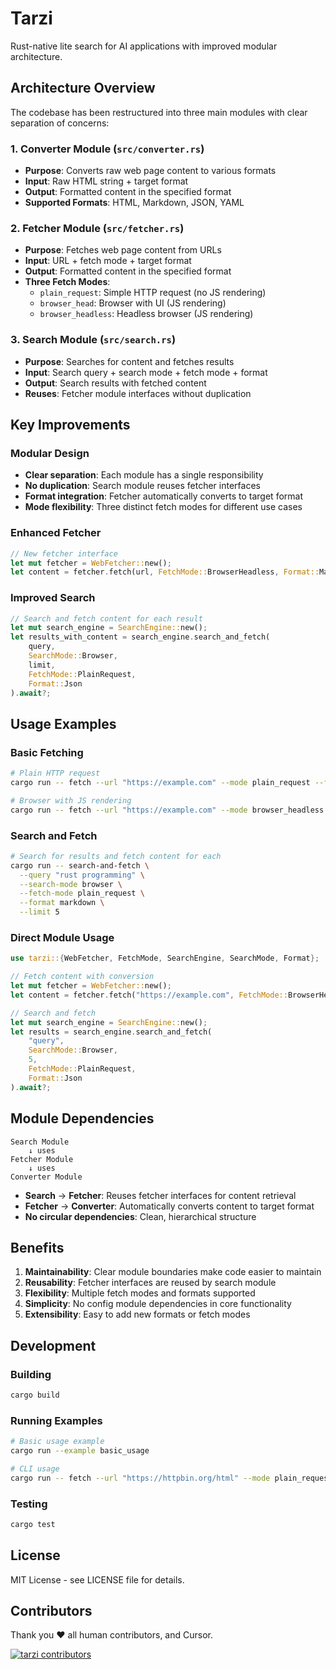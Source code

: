 # Tarzi

Rust-native lite search for AI applications with improved modular architecture.

## Architecture Overview

The codebase has been restructured into three main modules with clear separation of concerns:

### 1. Converter Module (`src/converter.rs`)
- **Purpose**: Converts raw web page content to various formats
- **Input**: Raw HTML string + target format
- **Output**: Formatted content in the specified format
- **Supported Formats**: HTML, Markdown, JSON, YAML

### 2. Fetcher Module (`src/fetcher.rs`)
- **Purpose**: Fetches web page content from URLs
- **Input**: URL + fetch mode + target format
- **Output**: Formatted content in the specified format
- **Three Fetch Modes**:
  - `plain_request`: Simple HTTP request (no JS rendering)
  - `browser_head`: Browser with UI (JS rendering)
  - `browser_headless`: Headless browser (JS rendering)

### 3. Search Module (`src/search.rs`)
- **Purpose**: Searches for content and fetches results
- **Input**: Search query + search mode + fetch mode + format
- **Output**: Search results with fetched content
- **Reuses**: Fetcher module interfaces without duplication

## Key Improvements

### Modular Design
- **Clear separation**: Each module has a single responsibility
- **No duplication**: Search module reuses fetcher interfaces
- **Format integration**: Fetcher automatically converts to target format
- **Mode flexibility**: Three distinct fetch modes for different use cases

### Enhanced Fetcher
```rust
// New fetcher interface
let mut fetcher = WebFetcher::new();
let content = fetcher.fetch(url, FetchMode::BrowserHeadless, Format::Markdown).await?;
```

### Improved Search
```rust
// Search and fetch content for each result
let mut search_engine = SearchEngine::new();
let results_with_content = search_engine.search_and_fetch(
    query, 
    SearchMode::Browser, 
    limit, 
    FetchMode::PlainRequest, 
    Format::Json
).await?;
```

## Usage Examples

### Basic Fetching
```bash
# Plain HTTP request
cargo run -- fetch --url "https://example.com" --mode plain_request --format markdown

# Browser with JS rendering
cargo run -- fetch --url "https://example.com" --mode browser_headless --format json
```

### Search and Fetch
```bash
# Search for results and fetch content for each
cargo run -- search-and-fetch \
  --query "rust programming" \
  --search-mode browser \
  --fetch-mode plain_request \
  --format markdown \
  --limit 5
```

### Direct Module Usage
```rust
use tarzi::{WebFetcher, FetchMode, SearchEngine, SearchMode, Format};

// Fetch content with conversion
let mut fetcher = WebFetcher::new();
let content = fetcher.fetch("https://example.com", FetchMode::BrowserHeadless, Format::Markdown).await?;

// Search and fetch
let mut search_engine = SearchEngine::new();
let results = search_engine.search_and_fetch(
    "query", 
    SearchMode::Browser, 
    5, 
    FetchMode::PlainRequest, 
    Format::Json
).await?;
```

## Module Dependencies

```
Search Module
    ↓ uses
Fetcher Module
    ↓ uses
Converter Module
```

- **Search** → **Fetcher**: Reuses fetcher interfaces for content retrieval
- **Fetcher** → **Converter**: Automatically converts content to target format
- **No circular dependencies**: Clean, hierarchical structure

## Benefits

1. **Maintainability**: Clear module boundaries make code easier to maintain
2. **Reusability**: Fetcher interfaces are reused by search module
3. **Flexibility**: Multiple fetch modes and formats supported
4. **Simplicity**: No config module dependencies in core functionality
5. **Extensibility**: Easy to add new formats or fetch modes

## Development

### Building
```bash
cargo build
```

### Running Examples
```bash
# Basic usage example
cargo run --example basic_usage

# CLI usage
cargo run -- fetch --url "https://httpbin.org/html" --mode plain_request --format markdown
```

### Testing
```bash
cargo test
```

## License

MIT License - see LICENSE file for details.

## Contributors

Thank you ❤ all human contributors, and Cursor.

[![tarzi contributors](https://contrib.rocks/image?repo=mirasurf/tarzi "tarzi contributors")](https://github.com/mirasurf/tarzi/graphs/contributors)
